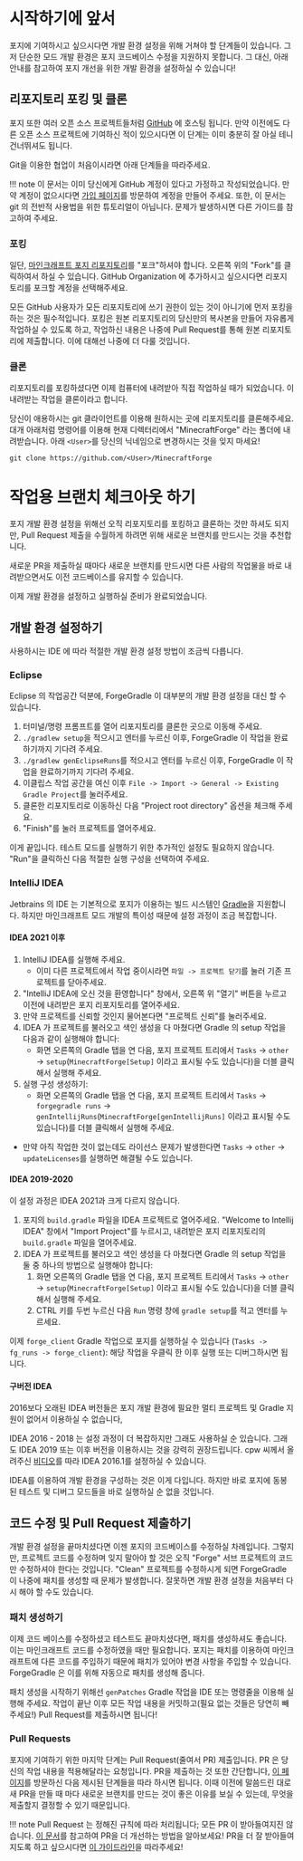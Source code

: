 시작하기에 앞서
===============

포지에 기여하시고 싶으시다면 개발 환경 설정을 위해 거쳐야 할 단계들이 있습니다. 그저 단순한 모드 개발 환경은 포지 코드베이스 수정을 지원하지 못합니다. 그 대신, 아래 안내를 참고하여 포지 개선을 위한 개발 환경을 설정하실 수 있습니다!

리포지토리 포킹 및 클론
-----------------

포지 또한 여러 오픈 소스 프로젝트들처럼 [GitHub][github] 에 호스팅 됩니다. 만약 이전에도 다른 오픈 소스 프로젝트에 기여하신 적이 있으시다면 이 단계는 이미 충분히 잘 아실 테니 건너뛰셔도 됩니다.

Git을 이용한 협업이 처음이시라면 아래 단계들을 따라주세요.

!!! note
    이 문서는 이미 당신에게 GitHub 계정이 있다고 가정하고 작성되었습니다. 만약 계정이 없으시다면 [가입 페이지][가입]를 방문하여 계정을 만들어 주세요. 또한, 이 문서는 git 의 전반적 사용법을 위한 튜토리얼이 아닙니다. 문제가 발생하시면 다른 가이드를 참고하여 주세요.

### 포킹

일단, [마인크래프트 포지 리포지토리][포지리포]를 "포크"하셔야 합니다. 오른쪽 위의 "Fork"를 클릭하여서 하실 수 있습니다. GitHub Organization 에 추가하시고 싶으시다면 리포지토리를 포크할 계정을 선택해주세요.

모든 GitHub 사용자가 모든 리포지토리에 쓰기 권한이 있는 것이 아니기에 먼저 포킹을 하는 것은 필수적입니다. 포킹은 원본 리포지토리의 당신만의 복사본을 만들어 자유롭게 작업하실 수 있도록 하고, 작업하신 내용은 나중에 Pull Request를 통해 원본 리포지토리에 제출합니다. 이에 대해선 나중에 더 다룰 것입니다.

### 클론

리포지토리를 포킹하셨다면 이제 컴퓨터에 내려받아 직접 작업하실 때가 되었습니다. 이 내려받는 작업을 클론이라고 합니다.

당신이 애용하시는 git 클라이언트를 이용해 원하시는 곳에 리포지토리를 클론해주세요. 대개 아래처럼 명령어를 이용해 현재 디렉터리에서 "MinecraftForge" 라는 폴더에 내려받습니다. 아래 `<User>`를 당신의 닉네임으로 변경하시는 것을 잊지 마세요!

```git clone https://github.com/<User>/MinecraftForge```

# 작업용 브랜치 체크아웃 하기

포지 개발 환경 설정을 위해선 오직 리포지토리를 포킹하고 클론하는 것만 하셔도 되지만, Pull Request 제출을 수월하게 하려면 위해 새로운 브랜치를 만드시는 것을 추천합니다.

새로운 PR을 제출하실 때마다 새로운 브랜치를 만드시면 다른 사람의 작업물을 바로 내려받으면서도 이전 코드베이스를 유지할 수 있습니다.

이제 개발 환경을 설정하고 실행하실 준비가 완료되었습니다.

개발 환경 설정하기
--------------------------

사용하시는 IDE 에 따라 적절한 개발 환경 설정 방법이 조금씩 다릅니다. 

### Eclipse

Eclipse 의 작업공간 덕분에, ForgeGradle 이 대부분의 개발 환경 설정을 대신 할 수 있습니다.

1. 터미널/명령 프롬프트를 열어 리포지토리를 클론한 곳으로 이동해 주세요.
2. `./gradlew setup`을 적으시고 엔터를 누르신 이후, ForgeGradle 이 작업을 완료하기까지 기다려 주세요.
3. `./gradlew genEclipseRuns`를 적으시고 엔터를 누르신 이후, ForgeGradle 이 작업을 완료하기까지 기다려 주세요.
4. 이클립스 작업 공간을 여신 이후 `File -> Import -> General -> Existing Gradle Project`를 눌러주세요.
5. 클론한 리포지토리로 이동하신 다음 "Project root directory" 옵션을 체크해 주세요.
6. "Finish"를 눌러 프로젝트를 열어주세요.

이게 끝입니다. 테스트 모드를 실행하기 위한 추가적인 설정도 필요하지 않습니다. "Run"을 클릭하신 다음 적절한 실행 구성을 선택하여 주세요.

### IntelliJ IDEA

Jetbrains 의 IDE 는 기본적으로 포지가 이용하는 빌드 시스템인 [Gradle][gradle]을 지원합니다. 하지만 마인크래프트 모드 개발의 특이성 때문에 설정 과정이 조금 복잡합니다.

#### IDEA 2021 이후

1. IntelliJ IDEA를 실행해 주세요.
   - 이미 다른 프로젝트에서 작업 중이시라면 `파일 -> 프로젝트 닫기`를 눌러 기존 프로젝트를 닫아주세요.
2. "IntelliJ IDEA에 오신 것을 환영합니다" 창에서, 오른쪽 위 "열기" 버튼을 누르고 이전에 내려받은 포지 리포지토리를 열어주세요.
3. 만약 프로젝트를 신뢰할 것인지 물어본다면 "프로젝트 신뢰"를 눌러주세요.
4. IDEA 가 프로젝트를 불러오고 색인 생성을 다 마쳤다면 Gradle 의 setup 작업을 다음과 같이 실행해야 합니다:
   - 화면 오른쪽의 Gradle 탭을 연 다음, 포지 프로젝트 트리에서 `Tasks` -> `other` -> `setup`(`MinecraftForge[Setup]` 이라고 표시될 수도 있습니다)을 더블 클릭해서 실행해 주세요.
5. 실행 구성 생성하기:
   - 화면 오른쪽의 Gradle 탭을 연 다음, 포지 프로젝트 트리에서 `Tasks` -> `forgegradle runs` -> `genIntellijRuns`(`MinecraftForge[genIntellijRuns]` 이라고 표시될 수도 있습니다)를 더블 클릭해서 실행해 주세요.
- 만약 아직 작업한 것이 없는데도 라이선스 문제가 발생한다면 `Tasks` -> `other` -> `updateLicenses`를 실행하면 해결될 수도 있습니다.

#### IDEA 2019-2020

이 설정 과정은 IDEA 2021과 크게 다르지 않습니다. 

1. 포지의 `build.gradle` 파일을 IDEA 프로젝트로 열어주세요. "Welcome to Intellij IDEA" 창에서 "Import Project"를 누르시고, 내려받은 포지 리포지토리의 `build.gradle` 파일을 열어주세요.
2. IDEA 가 프로젝트를 불러오고 색인 생성을 다 마쳤다면 Gradle 의 setup 작업을 둘 중 하나의 방법으로 실행해야 합니다:
   1. 화면 오른쪽의 Gradle 탭을 연 다음, 포지 프로젝트 트리에서 `Tasks` -> `other` -> `setup`(`MinecraftForge[Setup]` 이라고 표시될 수도 있습니다)을 더블 클릭해서 실행해 주세요.
   2. CTRL 키를 두번 누르신 다음 `Run` 명령 창에 `gradle setup`를 적고 엔터를 누르세요.

이제 `forge_client` Gradle 작업으로 포지를 실행하실 수 있습니다 (`Tasks -> fg_runs -> forge_client`): 해당 작업을 우클릭 한 이후 실행 또는 디버그하시면 됩니다.

#### 구버전 IDEA

2016보다 오래된 IDEA 버전들은 포지 개발 환경에 필요한 멀티 프로젝트 및 Gradle 지원이 없어서 이용하실 수 없습니다, 

IDEA 2016 - 2018 는 설정 과정이 더 복잡하지만 그래도 사용하실 순 있습니다. 그래도 IDEA 2019 또는 이후 버전을 이용하시는 것을 강력히 권장드립니다.
cpw 씨께서 올려주신 [비디오][intellijsetup]를 따라 IDEA 2016.1를 설정하실 수 있습니다.

IDEA를 이용하여 개발 환경을 구성하는 것은 이게 다입니다. 하지만 바로 포지에 동봉된 테스트 및 디버그 모드들을 바로 실행하실 순 없을 것입니다.

[comment]: <> (섹션 `Enabling test mods` 와 `Testing with existing mods` 는 구버전 ForgeGradle을 기반으로 작성되었기 때문에 제거하였습니다.)
코드 수정 및 Pull Request 제출하기
--------------------------------

개발 환경 설정을 끝마치셨다면 이젠 포지의 코드베이스를 수정하실 차례입니다. 그렇지만, 프로젝트 코드를 수정하며 잊지 말아야 할 것은 오직 "Forge" 서브 프로젝트의 코드만 수정하셔야 한다는 것입니다. "Clean" 프로젝트를 수정하시게 되면 ForgeGradle 이 나중에 패치를 생성할 때 문제가 발생합니다. 잘못하면 개발 환경 설정을 처음부터 다시 해야 할 수도 있습니다.

### 패치 생성하기

이제 코드 베이스를 수정하셨고 테스트도 끝마치셨다면, 패치를 생성하셔도 좋습니다. 이는 마인크래프트 코드를 수정하였을 때만 필요합니다. 포지는 패치를 이용하여 마인크래프트에 다른 코드를 주입하기 때문에 패치가 있어야 변경 사항을 주입할 수 있습니다. ForgeGradle 은 이를 위해 자동으로 패치를 생성해 줍니다.

패치 생성을 시작하기 위해선 `genPatches` Gradle 작업을 IDE 또는 명령줄을 이용해 실행해 주세요. 작업이 끝난 이후 모든 작업 내용을 커밋하고(필요 없는 것들은 당연히 빼주세요!) Pull Request를 제출하시면 됩니다!

### Pull Requests

포지에 기여하기 위한 마지막 단계는 Pull Request(줄여서 PR) 제출입니다. PR 은 당신의 작업 내용을 적용해달라는 요청입니다. PR을 제출하는 것 또한 간단합니다, [이 페이지][pr제출]를 방문하신 다음 제시된 단계들을 따라 하시면 됩니다. 이때 이전에 말씀드린 대로 새 PR을 만들 때 마다 새로운 브랜치를 만드는 것이 좋은 이유를 보실 수 있는데, 무엇을 제출할지 결정할 수 있기 때문입니다.

!!! note
    Pull Request 는 정해진 규칙에 따라 처리됩니다; 모든 PR 이 받아들여지진 않습니다. [이 문서][기여하기]를 참고하여 PR을 더 개선하는 방법을 알아보세요! PR을 더 잘 받아들여지도록 하고 싶으시다면 [이 가이드라인][가이드라인]을 따라주세요!

[github]: https://www.github.com
[가입]: https://www.github.com/join
[포지리포]: https://www.github.com/MinecraftForge/MinecraftForge
[gradle]: https://www.gradle.org
[intellijsetup]: https://www.youtube.com/watch?v=yanCpy8p2ZE
[testsetup]: https://www.youtube.com/watch?v=pLWQk6ed56Q
[pr제출]: https://github.com/MinecraftForge/MinecraftForge/compare
[comment]: <> (이거 1.13.x 브랜치여도 되나?)
[기여하기]: https://github.com/MinecraftForge/MinecraftForge/blob/1.13.x/CONTRIBUTING.md
[가이드라인]: ./prguidelines.md
